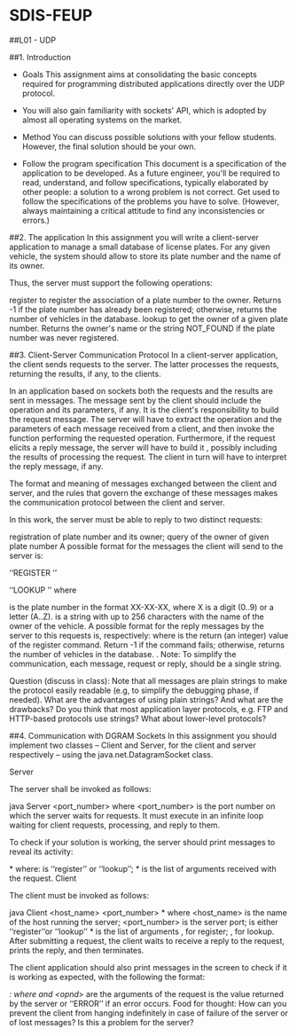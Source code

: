 # SDIS-FEUP
##L01 - UDP

##1.  Introduction
-  Goals
This assignment aims at consolidating the basic concepts required for programming distributed applications directly over the UDP protocol.

- You will also gain familiarity with sockets' API, which is adopted by almost all operating systems on the market.

-  Method
You can discuss possible solutions with your fellow students. However, the final solution should be your own.

-  Follow the program specification
This document is a specification of the application to be developed. As a future engineer, you'll be required to read, understand, and follow specifications, typically elaborated by other people: a solution to a wrong problem is not correct. Get used to follow the specifications of the problems you have to solve. (However, always maintaining a critical attitude to find any inconsistencies or errors.)

##2.  The application
In this assignment you will write a client-server application to manage a small database of license plates. For any given vehicle, the system should allow to store its plate number and the name of its owner. 

Thus, the server must support the following operations:

register
to register the association of a plate number to the owner. Returns -1 if the plate number has already been registered; otherwise, returns the number of vehicles in the database. 
lookup
to get the owner of a given plate number. Returns the owner's name or the string NOT_FOUND if the plate number was never registered.

##3.  Client-Server Communication Protocol
In a client-server application, the client sends requests to the server. The latter processes the requests, returning the results, if any, to the clients.

In an application based on sockets both the requests and the results are sent in messages. The message sent by the client should include the operation and its parameters, if any. It is the client's responsibility to build the request message. The server will have to extract the operation and the parameters of each message received from a client, and then invoke the function performing the requested operation. Furthermore, if the request elicits a reply message, the server will have to build it , possibly including the results of processing the request. The client in turn will have to interpret the reply message, if any.

The format and meaning of messages exchanged between the client and server, and the rules that govern the exchange of these messages makes the communication protocol between the client and server.

In this work, the server must be able to reply to two distinct requests: 

registration of plate number and its owner;
query of the owner of given plate number
A possible format for the messages the client will send to the server is:

‘‘REGISTER <plate number> <owner name>’’
 
‘‘LOOKUP <plate number>’’
where

<plate number>
is the plate number in the format XX-XX-XX, where X is a digit (0..9) or a letter (A..Z).
<owner name>
is a string with up to 256 characters with the name of the owner of the vehicle.
A possible format for the reply messages by the server to this requests is, respectively:

<result>
<plate number> <owner name>
where

<result>
is the return (an integer) value of the register command. Return -1 if the command fails; otherwise, returns the number of vehicles in the database. .
Note: To simplify the communication, each message, request or reply, should be a single string. 

Question (discuss in class): Note that all messages are plain strings to make the protocol easily readable (e.g, to simplify the debugging phase, if needed). What are the advantages of using plain strings? And what are the drawbacks? Do you think that most application layer protocols, e.g. FTP and HTTP-based protocols use strings? What about lower-level protocols?

##4.  Communication with  DGRAM Sockets
In this assignment you should implement two classes – Client and Server, for the client and server respectively – using the java.net.DatagramSocket class.

Server

The server shall be invoked as follows:

java Server <port_number>
where
<port_number> is the port number on which the server waits for requests.
It must execute in an infinite loop waiting for client requests, processing, and reply to them.

To check if your solution is working, the server should print messages to reveal its activity:

<oper> <opnd>*
where:
<oper>
is ‘‘register’’ or ‘‘lookup’’;
<opnd>*
is the list of arguments received with the request.
Client

The client must be invoked as follows:

java Client <host_name> <port_number> <oper> <opnd>*
where
<host_name> is the name of the host running the server;
<port_number> is the server port;
<oper> is either ‘‘register’’or ‘‘lookup’’
<opnd>* is the list of arguments
<plate number> <owner name>, for register;
<plate number>, for lookup.
After submitting a request, the client waits to receive a reply to the request, prints the reply, and then terminates.

The client application should also print messages in the screen to check if it is working as expected, with the following the format:

<oper> <opnd>*: <result>
where <oper> and <opnd*> are the arguments of the request
<result>
is the value returned by the server or ‘‘ERROR’’ if an error occurs.
Food for thought: How can you prevent the client from hanging indefinitely in case of failure of the server or of lost messages? Is this a problem for the server?
